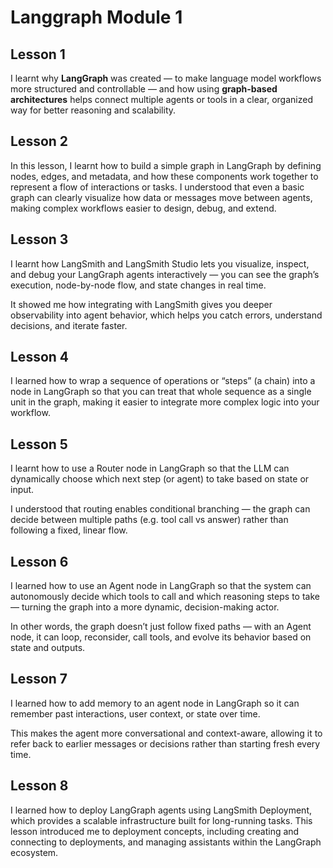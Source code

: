 # Langgraph Module 1
## Lesson 1
I learnt why **LangGraph** was created — to make language model workflows more structured and controllable — and how using **graph-based architectures** helps connect multiple agents or tools in a clear, organized way for better reasoning and scalability.

## Lesson 2
In this lesson, I learnt how to build a simple graph in LangGraph by defining nodes, edges, and metadata, and how these components work together to represent a flow of interactions or tasks. I understood that even a basic graph can clearly visualize how data or messages move between agents, making complex workflows easier to design, debug, and extend.

## Lesson 3
I learnt how LangSmith and LangSmith Studio lets you visualize, inspect, and debug your LangGraph agents interactively — you can see the graph’s execution, node-by-node flow, and state changes in real time.

It showed me how integrating with LangSmith gives you deeper observability into agent behavior, which helps you catch errors, understand decisions, and iterate faster.

## Lesson 4 
I learned how to wrap a sequence of operations or “steps” (a chain) into a node in LangGraph so that you can treat that whole sequence as a single unit in the graph, making it easier to integrate more complex logic into your workflow.

## Lesson 5 
I learnt how to use a Router node in LangGraph so that the LLM can dynamically choose which next step (or agent) to take based on state or input.

I understood that routing enables conditional branching — the graph can decide between multiple paths (e.g. tool call vs answer) rather than following a fixed, linear flow.

## Lesson 6 
I learned how to use an Agent node in LangGraph so that the system can autonomously decide which tools to call and which reasoning steps to take — turning the graph into a more dynamic, decision-making actor.

In other words, the graph doesn’t just follow fixed paths — with an Agent node, it can loop, reconsider, call tools, and evolve its behavior based on state and outputs.

## Lesson 7 
I learned how to add memory to an agent node in LangGraph so it can remember past interactions, user context, or state over time.

This makes the agent more conversational and context-aware, allowing it to refer back to earlier messages or decisions rather than starting fresh every time.

## Lesson 8
I learned how to deploy LangGraph agents using LangSmith Deployment, which provides a scalable infrastructure built for long-running tasks. This lesson introduced me to deployment concepts, including creating and connecting to deployments, and managing assistants within the LangGraph ecosystem.




